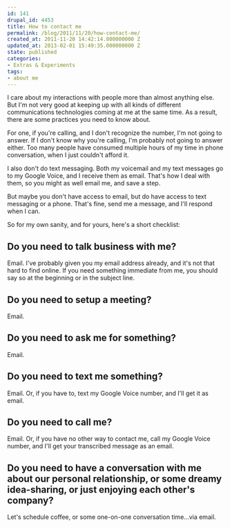 ```yaml
---
id: 141
drupal_id: 4453
title: How to contact me
permalink: /blog/2011/11/20/how-contact-me/
created_at: 2011-11-20 14:42:14.000000000 Z
updated_at: 2013-02-01 15:49:35.000000000 Z
state: published
categories:
- Extras & Experiments
tags:
- about me
---
```

I care about my interactions with people more than almost anything else. But I'm not very good at keeping up with all kinds of different communications technologies coming at me at the same time. As a result, there are some practices you need to know about. 

For one, if you're calling, and I don't recognize the number, I'm not going to answer. If I don't know why you're calling, I'm probably not going to answer either. Too many people have consumed multiple hours of my time in phone conversation, when I just couldn't afford it.

I also don't do text messaging. Both my voicemail and my text messages go to my Google Voice, and I receive them as email. That's how I deal with them, so you might as well email me, and save a step.

But maybe you don't have access to email, but do have access to text messaging or a phone. That's fine, send me a message, and I'll respond when I can.

So for my own sanity, and for yours, here's a short checklist:

## Do you need to talk business with me?
Email. I've probably given you my email address already, and it's not that hard to find online. If you need something immediate from me, you should say so at the beginning or in the subject line.

## Do you need to setup a meeting?
Email.

## Do you need to ask me for something?
Email.

## Do you need to text me something?
Email. Or, if you have to, text my Google Voice number, and I'll get it as email.

## Do you need to call me?
Email. Or, if you have no other way to contact me, call my Google Voice number, and I'll get your transcribed message as an email.

## Do you need to have a conversation with me about our personal relationship, or some dreamy idea-sharing, or just enjoying each other's company?
Let's schedule coffee, or some one-on-one conversation time...via email.
